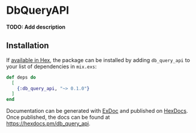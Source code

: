 # DbQueryAPI

**TODO: Add description**

## Installation

If [available in Hex](https://hex.pm/docs/publish), the package can be installed
by adding `db_query_api` to your list of dependencies in `mix.exs`:

```elixir
def deps do
  [
    {:db_query_api, "~> 0.1.0"}
  ]
end
```

Documentation can be generated with [ExDoc](https://github.com/elixir-lang/ex_doc)
and published on [HexDocs](https://hexdocs.pm). Once published, the docs can
be found at <https://hexdocs.pm/db_query_api>.

